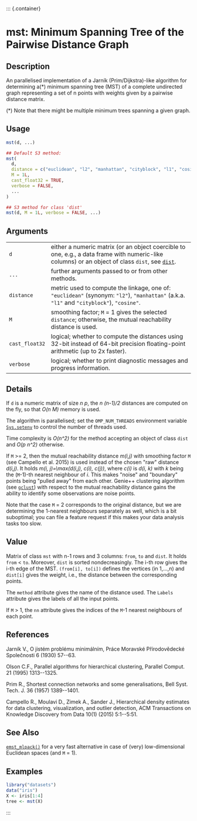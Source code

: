 ::: {.container}
# mst: Minimum Spanning Tree of the Pairwise Distance Graph

## Description

An parallelised implementation of a Jarník (Prim/Dijkstra)-like algorithm for determining a(\*) minimum spanning tree (MST) of a complete undirected graph representing a set of n points with weights given by a pairwise distance matrix.

(\*) Note that there might be multiple minimum trees spanning a given graph.

## Usage

```r
mst(d, ...)

## Default S3 method:
mst(
  d,
  distance = c("euclidean", "l2", "manhattan", "cityblock", "l1", "cosine"),
  M = 1L,
  cast_float32 = TRUE,
  verbose = FALSE,
  ...
)

## S3 method for class 'dist'
mst(d, M = 1L, verbose = FALSE, ...)
```

## Arguments

|                |                                                                                                                                                                                                                       |
|----------------|-----------------------------------------------------------------------------------------------------------------------------------------------------------------------------------------------------------------------|
| `d`            | either a numeric matrix (or an object coercible to one, e.g., a data frame with numeric-like columns) or an object of class `dist`, see [`dist`](https://stat.ethz.ch/R-manual/R-devel/library/stats/help/dist.html). |
| `...`          | further arguments passed to or from other methods.                                                                                                                                                                    |
| `distance`     | metric used to compute the linkage, one of: `"euclidean"` (synonym: `"l2"`), `"manhattan"` (a.k.a. `"l1"` and `"cityblock"`), `"cosine"`.                                                                             |
| `M`            | smoothing factor; `M` = 1 gives the selected `distance`; otherwise, the mutual reachability distance is used.                                                                                                         |
| `cast_float32` | logical; whether to compute the distances using 32-bit instead of 64-bit precision floating-point arithmetic (up to 2x faster).                                                                                       |
| `verbose`      | logical; whether to print diagnostic messages and progress information.                                                                                                                                               |

## Details

If `d` is a numeric matrix of size *n p*, the *n (n-1)/2* distances are computed on the fly, so that *O(n M)* memory is used.

The algorithm is parallelised; set the `OMP_NUM_THREADS` environment variable [`Sys.setenv`](https://stat.ethz.ch/R-manual/R-devel/library/base/help/Sys.setenv.html) to control the number of threads used.

Time complexity is *O(n\^2)* for the method accepting an object of class `dist` and *O(p n\^2)* otherwise.

If `M` \>= 2, then the mutual reachability distance *m(i,j)* with smoothing factor `M` (see Campello et al. 2015) is used instead of the chosen \"raw\" distance *d(i,j)*. It holds *m(i, j)=\\max(d(i,j), c(i), c(j))*, where *c(i)* is *d(i, k)* with *k* being the (`M`-1)-th nearest neighbour of *i*. This makes \"noise\" and \"boundary\" points being \"pulled away\" from each other. Genie++ clustering algorithm (see [`gclust`](gclust.md)) with respect to the mutual reachability distance gains the ability to identify some observations are noise points.

Note that the case `M` = 2 corresponds to the original distance, but we are determining the 1-nearest neighbours separately as well, which is a bit suboptimal; you can file a feature request if this makes your data analysis tasks too slow.

## Value

Matrix of class `mst` with n-1 rows and 3 columns: `from`, `to` and `dist`. It holds `from` \< `to`. Moreover, `dist` is sorted nondecreasingly. The i-th row gives the i-th edge of the MST. `(from[i], to[i])` defines the vertices (in 1,\...,n) and `dist[i]` gives the weight, i.e., the distance between the corresponding points.

The `method` attribute gives the name of the distance used. The `Labels` attribute gives the labels of all the input points.

If `M` \> 1, the `nn` attribute gives the indices of the `M`-1 nearest neighbours of each point.

## References

Jarník V., O jistém problému minimálním, Práce Moravské Přírodovědecké Společnosti 6 (1930) 57--63.

Olson C.F., Parallel algorithms for hierarchical clustering, Parallel Comput. 21 (1995) 1313--1325.

Prim R., Shortest connection networks and some generalisations, Bell Syst. Tech. J. 36 (1957) 1389--1401.

Campello R., Moulavi D., Zimek A., Sander J., Hierarchical density estimates for data clustering, visualization, and outlier detection, ACM Transactions on Knowledge Discovery from Data 10(1) (2015) 5:1--5:51.

## See Also

[`emst_mlpack()`](emst_mlpack.md) for a very fast alternative in case of (very) low-dimensional Euclidean spaces (and `M` = 1).

## Examples




```r
library("datasets")
data("iris")
X <- iris[1:4]
tree <- mst(X)
```
:::
